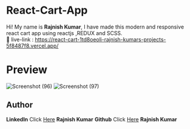 # React-Cart-App

Hi! My name is **Rajnish Kumar**, I have made this modern and  responsive react cart app using reactjs ,REDUX and SCSS. <br/>
🔗 live-link : https://react-cart-1td8oeoli-rajnish-kumars-projects-5f8487f8.vercel.app/<br>
# Preview
![Screenshot (96)](https://github.com/redoxrj/React-cart-app/assets/140983045/9334d7ed-621a-4445-8220-31e2ff2b7366)
![Screenshot (97)](https://github.com/redoxrj/React-cart-app/assets/140983045/277b7d3f-df14-46d0-b3cb-3c10e2d99b37)




## Author

**LinkedIn** Click [Here](https://www.linkedin.com/in/rajnish-kumar-redoxrj/) **Rajnish Kumar**
**Github** Click [Here](https://github.com/redoxrj) **Rajnish Kumar**
